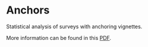 # Anchors

Statistical analysis of surveys with anchoring vignettes.

More information can be found in this <a href="https://gking.harvard.edu/files/gking/files/anchors.pdf">PDF</a>.





